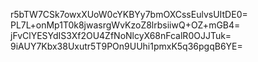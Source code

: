 r5bTW7CSk7owxXUoW0cYKBYy7bmOXCssEulvsUItDE0=
PL7L+onMp1T0k8jwasrgWvKzoZ8lrbsiiwQ+OZ+mGB4=
jFvClYESYdIS3Xf2OU4ZfNoNlcyX68nFcalR0OJJTuk=
9iAUY7Kbx38Uxutr5T9POn9UUhi1pmxK5q36pgqB6YE=
